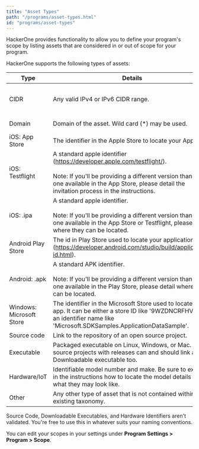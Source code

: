 ```yaml
---
title: "Asset Types"
path: "/programs/asset-types.html"
id: "programs/asset-types"
---
```

HackerOne provides functionality to allow you to define your program's scope by listing assets that are considered in or out of scope for your program.

HackerOne supports the following types of assets:

Type | Details | Examples |
---- | ------- | -------- |
CIDR | Any valid IPv4 or IPv6 CIDR range. | <br>172.200.0.0/16<br>2001:db8::/48<br>fe80:0000:0000:0000:0204:61ff:fe9d:f156/3</li></ul> |
Domain | Domain of the asset. Wild card (*) may be used. | www.example.com<br>myprogram.com |
iOS: App Store | The identifier in the Apple Store to locate your App. | com.domainname.appname <br>com.example.myapp |
iOS: Testflight | A standard apple identifier (https://developer.apple.com/testflight/). <br><br>Note: If you'll be providing a different version than the one available in the App Store, please detail the invitation process in the instructions. | com.domainname.myapp |
iOS: .ipa | A standard apple identifier. <br><br>Note: If you'll be providing a different version than the one available in the App Store or Testflight, please detail where they can be located. | com.domainname.myapp |
Android Play Store | The id in Play Store used to locate your application (https://developer.android.com/studio/build/application-id.html). | com.example.myapp |
Android: .apk | A standard APK identifier. <br><br>Note: If you'll be providing a different version than the one available in the Play Store, please detail where they can be located. | com.domainname.myapp |
Windows: Microsoft Store | The identifier in the Microsoft Store used to locate your app. It can be either a store ID like '9WZDNCRFHVJL' or an identifier name like 'Microsoft.SDKSamples.ApplicationDataSample'. |  9WZDNCRFHVJL<br>Microsoft.SDKSamples.ApplicationDataSample</li></ul> |
Source code | Link to the repository of an open source project. | |
Executable | Packaged executable on Linux, Windows, or Mac. Open source projects with releases can and should link as a Downloadable executable too. | |
Hardware/IoT | Identifiable model number and make. Be sure to explain in the instructions how to locate the model details and what they may look like. | 100-440-0.750-3434-A |
Other | Any other type of asset that is not contained within the existing taxonomy. | | 

Source Code, Downloadable Executables, and Hardware Identifiers aren't validated. You're free to use this in whatever suits your naming conventions.

You can edit your scopes in your settings under **Program Settings > Program > Scope**.
